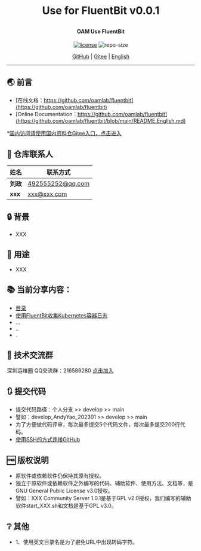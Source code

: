 
<h1 align="center" style="margin: 30px 0 30px; font-weight: bold;">Use for FluentBit v0.0.1</h1>
<h4 align="center">OAM Use FluentBit</h4>
<p align="center">
  <a href="./LICENSE"><img alt="license" src="https://img.shields.io/github/license/oamlab/fluentbit" /></a>
  <img alt="repo-size" src="https://img.shields.io/github/repo-size/oamlab/fluentbit" />
</p>

<p align="center">
   <a href="https://github.com/oamlab/fluentbit">GitHub</a> | 
   <a href="https://gitee.com/oamlab/fluentbit">Gitee</a> | 
   <a href="./README.English.md">English</a>
</p>

<p align="center"></p>

---

## 🌏 前言
- [在线文档：https://github.com/oamlab/fluentbit](https://github.com/oamlab/fluentbit)
- [Online Documentation：https://github.com/oamlab/fluentbit](https://github.com/oamlab/fluentbit/blob/main/README.English.md)

*[国内访问请使用国内资料仓Gitee入口，点击进入](https://gitee.com/oamlab/fluentbit)

## 🔋 仓库联系人
| 姓名						 | 联系方式             |
|---------|------------------|
| **刘政**  | 492555252@qq.com |
| **xxx** | xxx@xxx.com      |

## 🔒 背景
- XXX

## 🔑 用途
- XXX

## 📚 当前分享内容：

- [目录](./fluentbit)
- [使用FluentBit收集Kubernetes容器日志](./fluentbit/3181_Others/README.md)
- ...
- ..
- .

## 📶 技术交流群
深圳运维圈 QQ交流群：216589280 [点击加入](https://jq.qq.com/?_wv=1027&k=tdDtDoUp)

## 🔃 提交代码
- 提交代码路径：个人分支 >> develop >> main
- 譬如：develop_AndyYao_202301 >> develop >> main
- 为了方便做代码评审，每次最多提交5个代码文件，每次最多提交200行代码。
- [使用SSH的方式连接GitHub](https://github.com/oamlab/oamlab/blob/main/OAMLab/171_%E8%BF%90%E7%BB%B4%E5%B7%A5%E5%85%B7/301_%E5%BC%80%E5%8F%91%E5%B7%A5%E5%85%B7/211_GitHub_SSH_Key.md)

## 🆓 版权说明
- 原软件或依赖软件仍保持其原有授权。
- 独立于原软件或依赖软件之外编写的代码、辅助软件、使用方法、文档等，是GNU General Public License v3.0授权。
- 譬如：XXX Community Server 1.0.1是基于GPL v2.0授权，我们编写的辅助软件start_XXX.sh和文档是基于GPL v3.0。

## ❔ 其他
- 1、使用英文目录名是为了避免URL中出现转码字符。